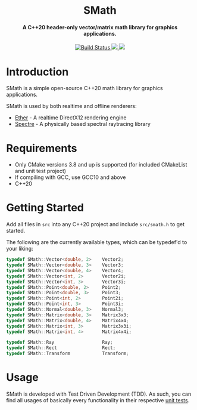 <h1 align="center">
    SMath
  <br>
</h1>
<h4 align="center">A C++20 header-only vector/matrix math library for graphics applications.</h4>

<p align="center">
  <a href="https://github.com/Eclmist/SMath/actions">
    <img src="https://github.com/eclmist/SMath/workflows/build/badge.svg" alt="Build Status">
  </a>
  <a href="#------">
    <img src="https://img.shields.io/badge/stability-stable-4cc95a.svg">
  </a>
  <a href="https://www.gnu.org/licenses/gpl-3.0.en.html">
    <img src="https://img.shields.io/badge/license-GPL3--or--later-blue.svg">
  </a>
</p>

# Introduction
SMath is a simple open-source C++20 math library for graphics applications.

SMath is used by both realtime and offline renderers:
- [Ether](https://github.com/Eclmist/Ether) - A realtime DirectX12 rendering engine
- [Spectre](https://github.com/Eclmist/Spectre) - A physically based spectral raytracing library

# Requirements
- Only CMake versions 3.8 and up is supported (for included CMakeList and unit test project)
- If compiling with GCC, use GCC10 and above
- C++20

# Getting Started
Add all files in `src` into any C++20 project and include `src/smath.h` to get started.

The following are the currently available types, which can be typedef'd to your liking:
```c++
typedef SMath::Vector<double, 2>    Vector2;
typedef SMath::Vector<double, 3>    Vector3;
typedef SMath::Vector<double, 4>    Vector4;
typedef SMath::Vector<int, 2>       Vector2i;
typedef SMath::Vector<int, 3>       Vector3i;
typedef SMath::Point<double, 2>     Point2;
typedef SMath::Point<double, 3>     Point3;
typedef SMath::Point<int, 2>        Point2i;
typedef SMath::Point<int, 3>        Point3i;
typedef SMath::Normal<double, 3>    Normal3;
typedef SMath::Matrix<double, 3>    Matrix3x3;
typedef SMath::Matrix<double, 4>    Matrix4x4;
typedef SMath::Matrix<int, 3>       Matrix3x3i;
typedef SMath::Matrix<int, 4>       Matrix4x4i;

typedef SMath::Ray                  Ray;
typedef SMath::Rect                 Rect;
typedef SMath::Transform            Transform;
```

# Usage
SMath is developed with Test Driven Development (TDD). As such, you can find all usages of basically every functionality in their respective [unit tests](https://github.com/Eclmist/SMath/tree/master/tests/src).

